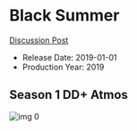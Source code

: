 # Black Summer

[Discussion Post](https://www.avsforum.com/threads/bass-eq-for-filtered-movies.2995212/post-57896698)

* Release Date: 2019-01-01
* Production Year: 2019

## Season 1 DD+ Atmos

![img 0](https://i.imgur.com/bn0Y8Da.jpg)

